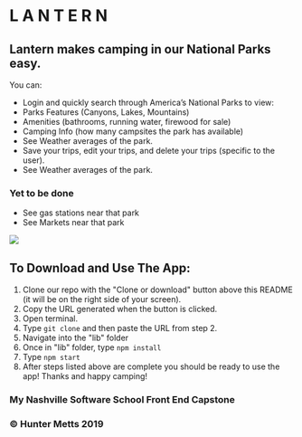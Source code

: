 # L A N T E R N

## Lantern makes camping in our National Parks easy.
You can:
- Login and quickly search through America’s National Parks to view:
- Parks Features (Canyons, Lakes, Mountains)
- Amenities (bathrooms, running water, firewood for sale)
- Camping Info (how many campsites the park has available)
- See Weather averages of the park.
- Save your trips, edit your trips, and delete your trips (specific to    the user).
- See Weather averages of the park.

### Yet to be done
- See gas stations near that park
- See Markets near that park

![](lantern.gif)

## To Download and Use The App:
1. Clone our repo with the "Clone or download" button above this README (it will be on the right side of your screen).
1. Copy the URL generated when the button is clicked.
1. Open terminal.
1. Type `git clone` and then paste the URL from step 2.
1. Navigate into the "lib" folder
1. Once in "lib" folder, type `npm install`
1. Type `npm start`
1. After steps listed above are complete you should be ready to use the app!
Thanks and happy camping!




### My Nashville Software School Front End Capstone
### &copy; Hunter Metts 2019
